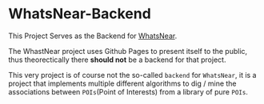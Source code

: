 # WhatsNear-Backend

This Project Serves as the Backend for [WhatsNear](https://github.com/RyanWangGit/WhatsNear).

The WhastNear project uses Github Pages to present itself to the public, thus theorectically there **should not** be a backend for that project. 

This very project is of course not the so-called `backend` for `WhatsNear`, it is a project that implements multiple different algorithms to dig / mine the associations between `POIs`(Point of Interests) from a library of pure `POIs`.


